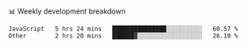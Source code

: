 📊 Weekly development breakdown
<!--START_SECTION:waka-->

```text
JavaScript   5 hrs 24 mins   ███████████████░░░░░░░░░░   60.57 %
Other        2 hrs 20 mins   ██████▓░░░░░░░░░░░░░░░░░░   26.10 %
```

<!--END_SECTION:waka-->
